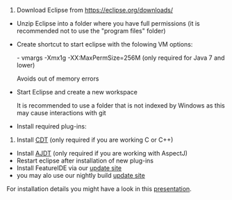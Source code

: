 1. Download Eclipse from https://eclipse.org/downloads/
- Unzip Eclipse into a folder where you have full permissions (it is recommended not to use the "program files" folder) 
- Create shortcut to start eclipse with the folowing VM options:
 
   \- vmargs -Xmx1g -XX:MaxPermSize=256M (only required for Java 7 and lower)
   
   Avoids out of memory errors
- Start Eclipse and create a new workspace
   
   It is recommended to use a folder that is not indexed by Windows as this may cause interactions with git
- Install required plug-ins:
 1. Install [CDT](https://eclipse.org/cdt/downloads.php) (only required if you are working C or C++)
 - Install [AJDT](https://eclipse.org/ajdt/downloads/) (only required if you are working with AspectJ)
 - Restart eclipse after installation of new plug-ins 
- Install FeatureIDE via our [update site](http://wwwiti.cs.uni-magdeburg.de/iti_db/research/featureide/deploy/)
 - you may alo use our nightly build [update site](http://wwwiti.cs.uni-magdeburg.de/iti_db/research/featureide/nightly/p2-updateSite/)

For installation details you might have a look in this [presentation](http://wwwiti.cs.uni-magdeburg.de/iti_db/research/featureide/slides/featureide-2-getstarted.pdf). 
